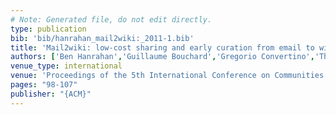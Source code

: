 ```yaml
---
# Note: Generated file, do not edit directly.
type: publication
bib: 'bib/hanrahan_mail2wiki:_2011-1.bib'
title: 'Mail2wiki: low-cost sharing and early curation from email to wikis'
authors: ['Ben Hanrahan','Guillaume Bouchard','Gregorio Convertino','Thiebaud Weksteen','Nicholas Kong',"C\\'edric Archambeau",'Ed H Chi']
venue_type: international
venue: 'Proceedings of the 5th International Conference on Communities and Technologies'
pages: "98-107"
publisher: "{ACM}"
---
```

